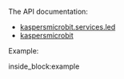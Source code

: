 The API documentation: 

- [kaspersmicrobit.services.led](/reference/services/io_pin/)
- [kaspersmicrobit](/reference/kaspersmicrobit)

Example:

<!--codeinclude-->
[](../examples/microbit-io_pin.py) inside_block:example
<!--/codeinclude-->
